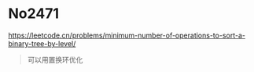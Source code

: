 # No2471

<https://leetcode.cn/problems/minimum-number-of-operations-to-sort-a-binary-tree-by-level/>

> 可以用置换环优化
